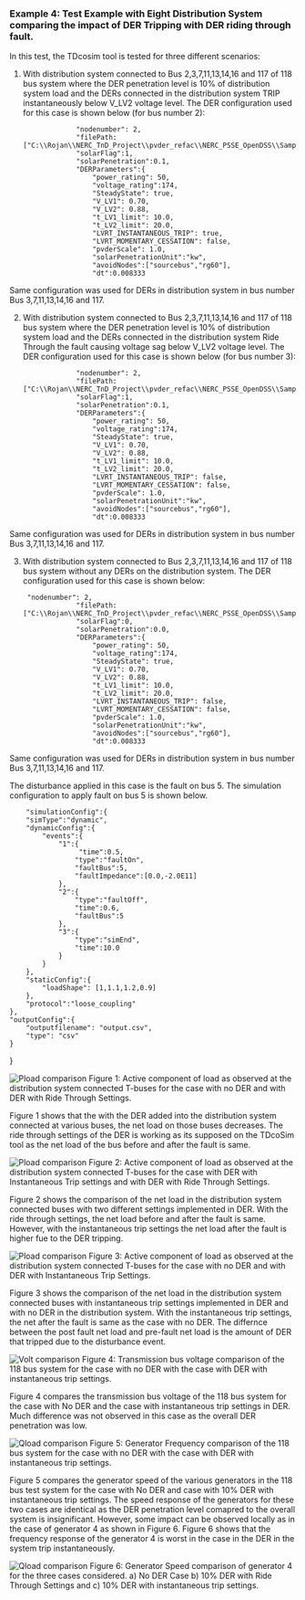 
### Example 4: Test Example with Eight Distribution System comparing the impact of DER Tripping with DER riding through fault.

In this test, the TDcosim tool is tested for three different scenarios:
1. With distribution system connected to Bus 2,3,7,11,13,14,16 and 117 of 118 bus system where the DER penetration level is 10% of distribution system load and the DERs connected in the distribution system TRIP instantaneously below V_LV2 voltage level. The DER configuration used for this case is shown below (for bus number 2):

                    "nodenumber": 2,
                    "filePath: ["C:\\Rojan\\NERC_TnD_Project\\pvder_refac\\NERC_PSSE_OpenDSS\\SampleData\\DNetworks\\123Bus\\case123ZIP.dss"],
                    "solarFlag":1,
                    "solarPenetration":0.1,
                    "DERParameters":{
                        "power_rating": 50,
                        "voltage_rating":174,
                        "SteadyState": true,
                        "V_LV1": 0.70,
                        "V_LV2": 0.88,
                        "t_LV1_limit": 10.0,  
                        "t_LV2_limit": 20.0,
                        "LVRT_INSTANTANEOUS_TRIP": true,
                        "LVRT_MOMENTARY_CESSATION": false,
                        "pvderScale": 1.0,
                        "solarPenetrationUnit":"kw",
                        "avoidNodes":["sourcebus","rg60"],
                        "dt":0.008333
                    

Same configuration was used for DERs in distribution system in bus number Bus 3,7,11,13,14,16 and 117.

2. With distribution system connected to Bus 2,3,7,11,13,14,16 and 117 of 118 bus system where the DER penetration level is 10% of distribution system load and the DERs connected in the distribution system Ride Through the fault causing voltage sag below V_LV2 voltage level. The DER configuration used for this case is shown below (for bus number 3):


                    "nodenumber": 2,
                    "filePath: ["C:\\Rojan\\NERC_TnD_Project\\pvder_refac\\NERC_PSSE_OpenDSS\\SampleData\\DNetworks\\123Bus\\case123ZIP.dss"],
                    "solarFlag":1,
                    "solarPenetration":0.1,
                    "DERParameters":{
                        "power_rating": 50,
                        "voltage_rating":174,
                        "SteadyState": true,
                        "V_LV1": 0.70,
                        "V_LV2": 0.88,
                        "t_LV1_limit": 10.0,  
                        "t_LV2_limit": 20.0,
                        "LVRT_INSTANTANEOUS_TRIP": false,
                        "LVRT_MOMENTARY_CESSATION": false,
                        "pvderScale": 1.0,
                        "solarPenetrationUnit":"kw",
                        "avoidNodes":["sourcebus","rg60"],
                        "dt":0.008333
                        
Same configuration was used for DERs in distribution system in bus number Bus 3,7,11,13,14,16 and 117.

3. With distribution system connected to Bus 2,3,7,11,13,14,16 and 117 of 118 bus system without any DERs on the distribution system. The DER configuration used for this case is shown below:


        "nodenumber": 2,
                    "filePath: ["C:\\Rojan\\NERC_TnD_Project\\pvder_refac\\NERC_PSSE_OpenDSS\\SampleData\\DNetworks\\123Bus\\case123ZIP.dss"],
                    "solarFlag":0,
                    "solarPenetration":0.0,
                    "DERParameters":{
                        "power_rating": 50,
                        "voltage_rating":174,
                        "SteadyState": true,
                        "V_LV1": 0.70,
                        "V_LV2": 0.88,
                        "t_LV1_limit": 10.0,  
                        "t_LV2_limit": 20.0,
                        "LVRT_INSTANTANEOUS_TRIP": false,
                        "LVRT_MOMENTARY_CESSATION": false,
                        "pvderScale": 1.0,
                        "solarPenetrationUnit":"kw",
                        "avoidNodes":["sourcebus","rg60"],
                        "dt":0.008333
                        
Same configuration was used for DERs in distribution system in bus number Bus 3,7,11,13,14,16 and 117.


The disturbance applied in this case is the fault on bus 5. The simulation configuration to apply fault on bus 5 is shown below.


        "simulationConfig":{
        "simType":"dynamic",
        "dynamicConfig":{
            "events":{
                "1":{
                     "time":0.5,
                    "type":"faultOn",
                    "faultBus":5,
                    "faultImpedance":[0.0,-2.0E11]
                },
                "2":{
                    "type":"faultOff",
                    "time":0.6,
                    "faultBus":5
                },
                "3":{
                    "type":"simEnd",
                    "time":10.0
                }
            }
        },
        "staticConfig":{
            "loadShape": [1,1.1,1.2,0.9]
        },
        "protocol":"loose_coupling"
    },
    "outputConfig":{
        "outputfilename": "output.csv",
        "type": "csv"
    }
}

![Pload comparison](Use%20Case%20Results/Study%204/no_DER_vs_DER_RT.png)
Figure 1: Active component of load as observed at the distribution system connected T-buses for the case with no DER and with DER with Ride Through Settings.

Figure 1 shows that the with the DER added into the distribution system connected at various buses, the net load on those buses decreases. The ride through settings of the DER is working as its supposed on the TDcoSim tool as the net load of the bus before and after the fault is same.

![Pload comparison](Use%20Case%20Results/Study%204/DER_Trip_vs_no_DER.png)
Figure 2: Active component of load as observed at the distribution system connected T-buses for the case with DER with Instantaneous Trip settings and with DER with Ride Through Settings.

Figure 2 shows the comparison of the net load in the distribution system connected buses with two different settings implemented in DER. With the ride through settings, the net load before and after the fault is same. However, with the instantaneous trip settings the net load after the fault is higher fue to the DER tripping.

![Pload comparison](Use%20Case%20Results/Study%204/DER_Trip_vs_DER_RT.png)
Figure 3: Active component of load as observed at the distribution system connected T-buses for the case with no DER and with DER with Instantaneous Trip Settings.

Figure 3 shows the comparison of the net load in the distribution system connected buses with instantaneous trip settings implemented in DER and with no DER in the distribution system. With the instantaneous trip settings, the net after the fault is same as the case with no DER. The differnce between the post fault net load and pre-fault net load is the amount of DER that tripped due to the disturbance event.

![Volt comparison](Use%20Case%20Results/Study%204/Transmission_bus_volt_no_DER_vs_DER_trip.png)
Figure 4: Transmission bus voltage comparison of the 118 bus system for the case with no DER with the case with DER with instantaneous trip settings.

Figure 4 compares the transmission bus voltage of the 118 bus system for the case with No DER and the case with instantaneous trip settings in DER. Much difference was not observed in this case as the overall DER penetration was low.

![Qload comparison](Use%20Case%20Results/Study%204/Gen_speed_no_DER_vs_DER_trip.png)
Figure 5: Generator Frequency comparison of the 118 bus system for the case with no DER with the case with DER with instantaneous trip settings.

Figure 5 compares the generator speed of the various generators in the 118 bus test system for the case with No DER and case with 10% DER with instantaneous trip settings. The speed response of the generators for these two cases are identical as the DER penetration level comapred to the overall system is insignificant. However, some impact can be observed locally as in the case of generator 4 as shown in Figure 6. Figure 6 shows that the frequency response of the generator 4 is worst in the case in the DER in the system trip instantaneously.

![Qload comparison](Use%20Case%20Results/Study%204/Generator_4_speed.PNG)
Figure 6: Generator Speed comparison of generator 4 for the three cases considered. a) No DER Case b) 10% DER with Ride Through Settings and c) 10% DER with instantaneous trip settings.


